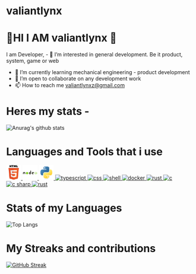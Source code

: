 


<!---
valiantlynx/valiantlynx is a ✨ special ✨ repository because its `README.md` (this file) appears on your GitHub profile.
You can click the Preview link to take a look at your changes.
--->

# valiantlynx
# 👋HI I AM valiantlynx 👋
I am Developer, - 👀 I’m interested in general development. Be it product, system, game or web
- 🌱 I’m currently learning mechanical engineering - product development
- 💞️ I’m open to collaborate on any development work
- 📫 How to reach me valiantlynxz@gmail.com
# Heres my stats - <br >
![Anurag's github stats](https://github-readme-stats.vercel.app/api?username=valiantlynx)


# Languages and Tools that i use
 <a href="https://www.w3.org/html/" target="_blank"> 
 <img src="https://raw.githubusercontent.com/devicons/devicon/master/icons/html5/html5-original-wordmark.svg" alt="html5" width="40" height="40"/> </a>
 
 <a href="https://nodejs.org" target="_blank">
 <img src="https://raw.githubusercontent.com/devicons/devicon/master/icons/nodejs/nodejs-original-wordmark.svg" alt="nodejs" width="40" height="40"/> </a> 
 
 <a href="https://www.python.org" target="_blank">
 <img src="https://raw.githubusercontent.com/devicons/devicon/master/icons/python/python-original.svg" alt="python" width="40" height="40"/> </a> 
 
 <a href="https://www.typescriptlang.org/" width="40" height="40"/> 
 <img src="https://cdn.jsdelivr.net/gh/devicons/devicon/icons/typescript/typescript-original.svg" alt="typescript" width="40" height="40"/> </a> 
 
 <a href="https://www.w3.org/html/" target="_blank"> 
 <img src="https://cdn.jsdelivr.net/gh/devicons/devicon/icons/css3/css3-original-wordmark.svg" alt="css" width="40" height="40"/> </a>
 
  <a href="https://www.w3.org/html/" target="_blank"> 
 <img src="https://cdn.jsdelivr.net/gh/devicons/devicon/icons/bash/bash-original.svg" alt="shell" width="40" height="40"/> </a>
 
 <a href="https://www.w3.org/html/" target="_blank"> 
 <img src="https://cdn.jsdelivr.net/gh/devicons/devicon/icons/docker/docker-original-wordmark.svg" alt="docker" width="40" height="40"/> </a>
 
  <a href="https://www.w3.org/html/" target="_blank"> 
 <img src="https://cdn.jsdelivr.net/gh/devicons/devicon/icons/rust/rust-plain.svg" alt="rust" width="40" height="40"/> </a>
 
   <a href="https://www.w3.org/html/" target="_blank"> 
 <img src="https://cdn.jsdelivr.net/gh/devicons/devicon/icons/c/c-original.svg" alt="c" width="40" height="40"/> </a>
 
 <a href="https://www.w3.org/html/" target="_blank"> 
 <img src="https://cdn.jsdelivr.net/gh/devicons/devicon/icons/csharp/csharp-original.svg" alt="c sharp" width="40" height="40"/> </a>
 
  <a href="https://www.w3.org/html/" target="_blank"> 
 <img src="https://cdn.jsdelivr.net/gh/devicons/devicon/icons/cplusplus/cplusplus-original.svg" alt="rust" width="c plus plus" height="40"/> </a>
 
# Stats of my Languages 
![Top Langs](https://github-readme-stats.vercel.app/api/top-langs/?username=valiantlynx&layout=compact)

# My Streaks and contributions
[![GitHub Streak](http://github-readme-streak-stats.herokuapp.com?user=valiantlynx&theme=dark&hide_border=true)](https://github.com/DenverCoder1/github-readme-streak-stats)
